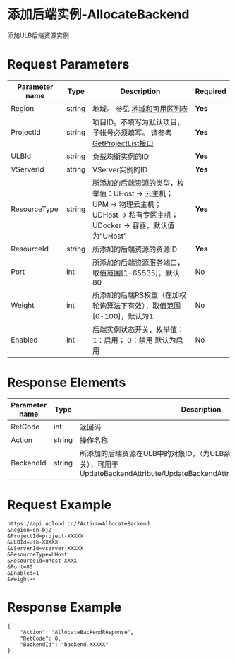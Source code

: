 # 添加后端实例-AllocateBackend

添加ULB后端资源实例

# Request Parameters
|Parameter name|Type|Description|Required|
|---|---|---|---|
|Region|string|地域。 参见 [地域和可用区列表](api/summary/regionlist)|**Yes**|
|ProjectId|string|项目ID。不填写为默认项目，子帐号必须填写。 请参考[GetProjectList接口](api/summary/get_project_list)|**Yes**|
|ULBId|string|负载均衡实例的ID|**Yes**|
|VServerId|string|VServer实例的ID|**Yes**|
|ResourceType|string|所添加的后端资源的类型，枚举值：UHost -> 云主机；UPM -> 物理云主机； UDHost -> 私有专区主机；UDocker -> 容器，默认值为“UHost”|**Yes**|
|ResourceId|string|所添加的后端资源的资源ID|**Yes**|
|Port|int|所添加的后端资源服务端口，取值范围[1-65535]，默认80|No|
|Weight|int|所添加的后端RS权重（在加权轮询算法下有效），取值范围[0-100]，默认为1|No|
|Enabled|int|后端实例状态开关，枚举值： 1：启用； 0：禁用 默认为启用|No|

# Response Elements
|Parameter name|Type|Description|Required|
|---|---|---|---|
|RetCode|int|返回码|**Yes**|
|Action|string|操作名称|**Yes**|
|BackendId|string|所添加的后端资源在ULB中的对象ID，（为ULB系统中使用，与资源自身ID无关），可用于 UpdateBackendAttribute/UpdateBackendAttributeBatch/ReleaseBackend|No|

# Request Example
```
https://api.ucloud.cn/?Action=AllocateBackend
&Region=cn-bj2
&ProjectId=project-XXXXX
&ULBId=ulb-XXXXX
&VServerId=vserver-XXXXX
&ResourceType=UHost
&ResourceId=uhost-XXXX 
&Port=80
&Enabled=1
&Weight=4
```

# Response Example
```
{
    "Action": "AllocateBackendResponse", 
    "RetCode": 0, 
    "BackendId": "backend-XXXXX"
}
```

